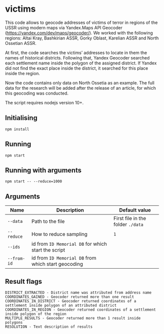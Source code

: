 
# victims

This code allows to geocode addresses of victims of terror in regions of the USSR using modern maps via Yandex.Maps API Geocoder (https://yandex.com/dev/maps/geocoder/). We worked with the following regions: Altai Kray, Bashkirian ASSR, Gorky Oblast, Karelian ASSR and North Ossetian ASSR.
 
At first, the code searches the victims’ addresses to locate in them the names of historical districts. 
Following that, Yandex Geocoder searched each settlement name inside the polygon of the assigned district. If Yandex did not find the exact place inside the district, it searched for this place inside the region. 

Now the code contains only data on North Ossetia as an example. The full data for the research will be added after the release of an article, for which this geocoding was conducted.

The script requires nodejs version 10+.

## Initialising
```
npm install
```

## Running
```
npm start
```

## Running with arguments
```
npm start -- --reduce=1000
```

## Arguments
| Name | Description                                                      | Default value                         |
|----------|---------------------------------------------------------------|-----------------------------------------------|
| `--data`     | Path to the file                                       | First file in the folder ```./data``` |
| `--reduce`   | How to reduce sampling                                 | ```1```                                       |
| `--ids`      | id from ```ID Memorial DB``` for which start the script       |                                               |
| `--from-id`  | id from ```ID Memorial DB``` from which start geocoding |                                               |

## Result flags
```
DISTRICT_EXTRACTED - District name was attributed from address name
COORDINATES_GAINED - Geocoder returned more than one result
COORDINATES_IN_DISTRICT - Geocoder returned coordinates of a settlement inside polygon of an attributed district
COORDINATES_IN_REGION - Geocoder returned coordinates of a settlement inside polygon of the region
MULTIPLE_RESULTS - Geocoder returned more than 1 result inside polygons
RESOLUTION - Text description of results
```
